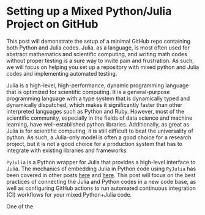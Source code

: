 # Setting up a Mixed Python/Julia Project on GitHub

This post will demonstrate the setup of a minimal GitHub repo containing both Python and Julia codes.
Julia, as a language, is most often used for abstract mathematics and scientific computing, and writing math codes without proper testing is a sure way to invite pain and frustration.
As such, we will focus on helping you set up a repository with mixed python and Julia codes and implementing automated testing.

Julia is a high-level, high-performance, dynamic programming language that is optimized for scientific computing.
It is a general-purpose programming language with a type system that is dynamically typed and dynamically dispatched, which makes it significantly faster than other interpreted languages such as Python and Ruby.
However, most of the scientific community, especially in the fields of data science and machine learning, have well-established python libraries.
Additionally, as great as Julia is for scientific computing, it is still difficult to beat the universality of python.
As such, a Julia-only model is often a good choice for a research project, but it is not a good choice for a production system that has to integrate with existing libraries and frameworks.

`PyJulia` is a Python wrapper for Julia that provides a high-level interface to Julia.
The mechanics of embedding Julia in Python code using `PyJulia` has been covered in other posts [here](https://towardsdatascience.com/how-to-embed-your-julia-code-into-python-to-speed-up-performance-e3ff0a94b6e)
and [here](https://towardsdatascience.com/run-native-julia-code-with-python-92d3e1079385).
This post will focus on the best practices of connecting the Julia and Python codes in a new code base, as well as configuring GitHub actions to run automated continuous integration (CI) workflows for your mixed Python+Julia code.

One of the 